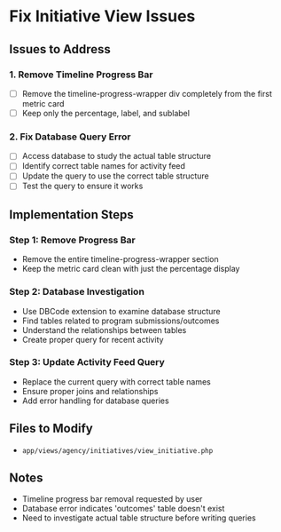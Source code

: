 # Fix Initiative View Issues

## Issues to Address

### 1. Remove Timeline Progress Bar
- [ ] Remove the timeline-progress-wrapper div completely from the first metric card
- [ ] Keep only the percentage, label, and sublabel

### 2. Fix Database Query Error
- [ ] Access database to study the actual table structure
- [ ] Identify correct table names for activity feed
- [ ] Update the query to use the correct table structure
- [ ] Test the query to ensure it works

## Implementation Steps

### Step 1: Remove Progress Bar
- Remove the entire timeline-progress-wrapper section
- Keep the metric card clean with just the percentage display

### Step 2: Database Investigation
- Use DBCode extension to examine database structure
- Find tables related to program submissions/outcomes
- Understand the relationships between tables
- Create proper query for recent activity

### Step 3: Update Activity Feed Query
- Replace the current query with correct table names
- Ensure proper joins and relationships
- Add error handling for database queries

## Files to Modify
- `app/views/agency/initiatives/view_initiative.php`

## Notes
- Timeline progress bar removal requested by user
- Database error indicates 'outcomes' table doesn't exist
- Need to investigate actual table structure before writing queries
